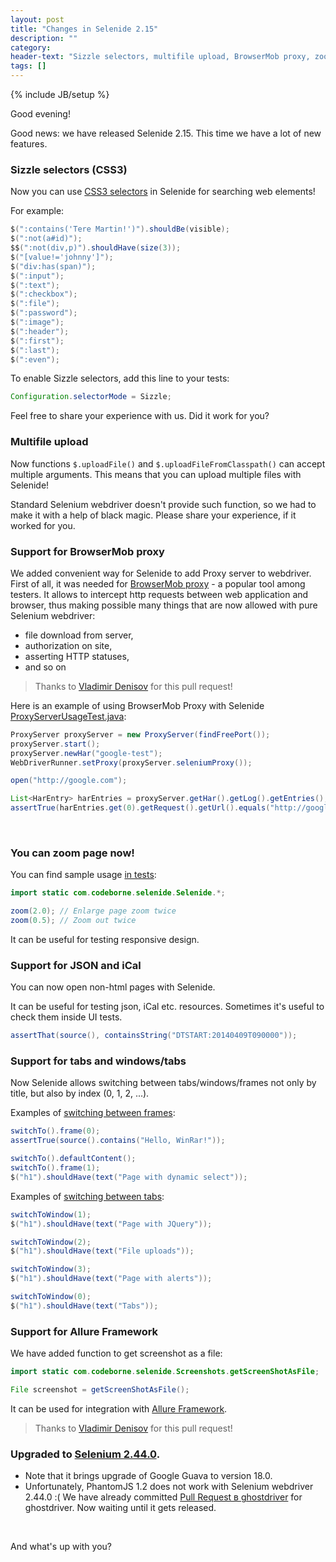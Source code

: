 ```yaml
---
layout: post
title: "Changes in Selenide 2.15"
description: ""
category:
header-text: "Sizzle selectors, multifile upload, BrowserMob proxy, zoom, Selenium 2.44.0"
tags: []
---
```

{% include JB/setup %}

Good evening!

Good news: we have released Selenide 2.15. This time we have a lot of new features. 

### Sizzle selectors (CSS3)

Now you can use [CSS3 selectors](http://sizzlejs.com/) in Selenide for searching web elements!

For example:

```java
$(":contains('Tere Martin!')").shouldBe(visible);
$(":not(a#id)");
$$(":not(div,p)").shouldHave(size(3));
$("[value!='johnny']");
$("div:has(span)");
$(":input");
$(":text");
$(":checkbox");
$(":file");
$(":password");
$(":image");
$(":header");
$(":first");
$(":last");
$(":even");
```

To enable Sizzle selectors, add this line to your tests:

```java
Configuration.selectorMode = Sizzle;
```

Feel free to share your experience with us. Did it work for you?

### Multifile upload

Now functions `$.uploadFile()` and `$.uploadFileFromClasspath()` can accept multiple arguments.
This means that you can upload multiple files with Selenide!

Standard Selenium webdriver doesn't provide such function, so we had to make it with a help of black magic.
Please share your experience, if it worked for you.

### Support for BrowserMob proxy 

We added convenient way for Selenide to add Proxy server to webdriver. First of all, it was needed for 
[BrowserMob proxy](http://bmp.lightbody.net/) - a popular tool among testers. 
It allows to intercept http requests between web application and browser, thus making possible
many things that are now allowed with pure Selenium webdriver:
 
 * file download from server, 
 * authorization on site, 
 * asserting HTTP statuses,
 * and so on

> Thanks to [Vladimir Denisov](https://github.com/proton72) for this pull request! 

Here is an example of using BrowserMob Proxy with Selenide [ProxyServerUsageTest.java](https://github.com/selenide/selenide/blob/master/statics/src/test/java/integration/proxy/ProxyServerUsageTest.java):

```java
ProxyServer proxyServer = new ProxyServer(findFreePort());
proxyServer.start();
proxyServer.newHar("google-test");
WebDriverRunner.setProxy(proxyServer.seleniumProxy());

open("http://google.com");

List<HarEntry> harEntries = proxyServer.getHar().getLog().getEntries();
assertTrue(harEntries.get(0).getRequest().getUrl().equals("http://google.com"));
```

<br/>

### You can zoom page now!

You can find sample usage [in tests](https://github.com/selenide/selenide/blob/master/statics/src/test/java/integration/SelenideMethodsTest.java#LC504):

```java
import static com.codeborne.selenide.Selenide.*;

zoom(2.0); // Enlarge page zoom twice
zoom(0.5); // Zoom out twice
```

It can be useful for testing responsive design.

### Support for JSON and iCal

You can now open non-html pages with Selenide.

It can be useful for testing json, iCal etc. resources. Sometimes it's useful to check them inside UI tests. 

```java
assertThat(source(), containsString("DTSTART:20140409T090000"));
```

### Support for tabs and windows/tabs

Now Selenide allows switching between tabs/windows/frames not only by title, but also by index (0, 1, 2, ...).

Examples of [switching between frames](https://github.com/selenide/selenide/blob/master/src/test/java/integration/FramesTest.java):

```java
switchTo().frame(0);
assertTrue(source().contains("Hello, WinRar!"));

switchTo().defaultContent();
switchTo().frame(1);
$("h1").shouldHave(text("Page with dynamic select"));
```

Examples of [switching between tabs](https://github.com/selenide/selenide/blob/master/src/test/java/integration/TabsTest.java):

```java
switchToWindow(1); 
$("h1").shouldHave(text("Page with JQuery"));

switchToWindow(2); 
$("h1").shouldHave(text("File uploads"));

switchToWindow(3); 
$("h1").shouldHave(text("Page with alerts"));

switchToWindow(0); 
$("h1").shouldHave(text("Tabs"));
```

### Support for Allure Framework

We have added function to get screenshot as a file:

```java
import static com.codeborne.selenide.Screenshots.getScreenShotAsFile;

File screenshot = getScreenShotAsFile();
```

It can be used for integration with [Allure Framework](http://allure.qatools.ru/). 

> Thanks to [Vladimir Denisov](https://github.com/proton72) for this pull request! 


### Upgraded to [Selenium 2.44.0]({{site.SELENIUM_CHANGELOG}}).

* Note that it brings upgrade of Google Guava to version 18.0.
* Unfortunately, PhantomJS 1.2 does not work with Selenium webdriver 2.44.0 :( 
  We have already committed [Pull Request в ghostdriver](https://github.com/detro/ghostdriver/pull/399) for ghostdriver. 
  Now waiting until it gets released.

<br/>

And what's up with you?

<br/>